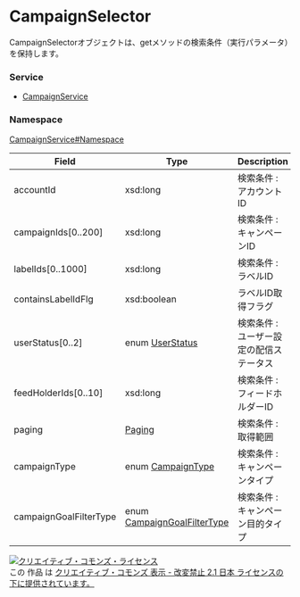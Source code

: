 

# CampaignSelector

CampaignSelectorオブジェクトは、getメソッドの検索条件（実行パラメータ）を保持します。

### Service

+ [CampaignService](../../services/CampaignService.md)

### Namespace

[CampaignService#Namespace](../../services/CampaignService.md#namespace)

| Field | Type | Description | response | get |
| ----- | ---- | ----------- | -------- | --------- |
| accountId | xsd:long | 検索条件 : アカウントID | yes | Requirement | |
| campaignIds[0..200] | xsd:long | 検索条件 : キャンペーンID | yes | Optional | |
| labelIds[0..1000] | xsd:long | 検索条件 : ラベルID | yes | Optional | |
| containsLabelIdFlg | xsd:boolean | ラベルID取得フラグ | yes | Optional | |
| userStatus[0..2] | enum [UserStatus](./UserStatus.md) | 検索条件 : ユーザー設定の配信ステータス | yes | Optional | |
| feedHolderIds[0..10] | xsd:long | 検索条件 : フィードホルダーID | yes | Optional | |
| paging | [Paging](../Common/Paging.md) | 検索条件 : 取得範囲 | yes | Optional | |
| campaignType | enum [CampaignType](./CampaignType.md) | 検索条件 : キャンペーンタイプ | yes | Optional | |
| campaignGoalFilterType | enum [CampaignGoalFilterType](./CampaignGoalFilterType.md) | 検索条件 : キャンペーン目的タイプ | yes | Optional | |

<a rel="license" href="http://creativecommons.org/licenses/by-nd/2.1/jp/"><img alt="クリエイティブ・コモンズ・ライセンス" style="border-width:0" src="https://i.creativecommons.org/l/by-nd/2.1/jp/88x31.png" /></a><br />この 作品 は <a rel="license" href="http://creativecommons.org/licenses/by-nd/2.1/jp/">クリエイティブ・コモンズ 表示 - 改変禁止 2.1 日本 ライセンスの下に提供されています。</a>
